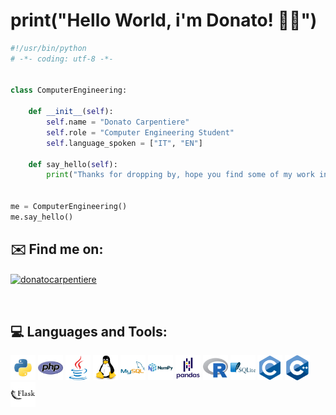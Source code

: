 <h1>print("Hello World, i'm Donato! 👨‍💻")</h1>

```python
#!/usr/bin/python
# -*- coding: utf-8 -*-


class ComputerEngineering:

    def __init__(self):
        self.name = "Donato Carpentiere"
        self.role = "Computer Engineering Student"
        self.language_spoken = ["IT", "EN"]

    def say_hello(self):
        print("Thanks for dropping by, hope you find some of my work interesting.")


me = ComputerEngineering()
me.say_hello()
```


<h2>✉️ Find me on:</h2>


<p align="left">
 <a href="https://www.linkedin.com/in/donato-carpentiere-329a39283/" target="blank"><img align="center" src="https://raw.githubusercontent.com/rahuldkjain/github-profile-readme-generator/master/src/images/icons/Social/linked-in-alt.svg" alt="donatocarpentiere" height="30" width="40" /></a>
</p>

<br />

<h2> 💻 Languages and Tools: </h2>
<p align="left">
<img src="https://raw.githubusercontent.com/github/explore/80688e429a7d4ef2fca1e82350fe8e3517d3494d/topics/python/python.png" alt="Python" height="40">
<img src="https://raw.githubusercontent.com/devicons/devicon/master/icons/php/php-original.svg" alt="php" width="40" height="40"/>
<img src="https://raw.githubusercontent.com/devicons/devicon/master/icons/java/java-original.svg" alt="java" width="40" height="40"/>
<img src="https://raw.githubusercontent.com/devicons/devicon/master/icons/linux/linux-original.svg" alt="linux" width="40" height="40"/>
<img src="https://raw.githubusercontent.com/devicons/devicon/master/icons/mysql/mysql-original-wordmark.svg" alt="mysql" width="40" height="40"/>
<img src="https://raw.githubusercontent.com/devicons/devicon/master/icons/numpy/numpy-original-wordmark.svg" alt="numpy" width="40" height="40"/>
<img src="https://raw.githubusercontent.com/devicons/devicon/master/icons/pandas/pandas-original-wordmark.svg" alt="pandas" width="40" height="40"/>
<img src="https://raw.githubusercontent.com/devicons/devicon/master/icons/r/r-original.svg" alt="r" width="40" height="40"/>
<img src="https://raw.githubusercontent.com/devicons/devicon/master/icons/sqlite/sqlite-original-wordmark.svg" alt="sqlite" width="40" height="40"/>
<img src="https://raw.githubusercontent.com/devicons/devicon/master/icons/c/c-original.svg" alt="c" width="40" height="40"/>
<img src="https://raw.githubusercontent.com/devicons/devicon/master/icons/cplusplus/cplusplus-original.svg" alt="cpp" width="40" height="40"/>
<img src="https://raw.githubusercontent.com/devicons/devicon/master/icons/flask/flask-original-wordmark.svg" alt="flask" width="40" height="40"/>

</p>
